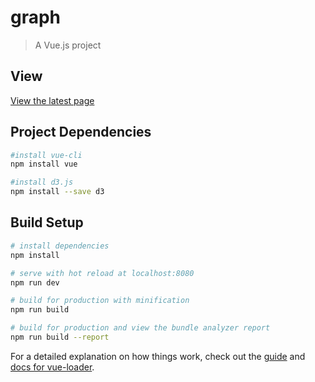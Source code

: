 # graph

> A Vue.js project

## View

[View the latest page](https://graph-ydd.netlify.app/)

## Project Dependencies

```bash
#install vue-cli
npm install vue

#install d3.js
npm install --save d3
```

## Build Setup

``` bash
# install dependencies
npm install

# serve with hot reload at localhost:8080
npm run dev

# build for production with minification
npm run build

# build for production and view the bundle analyzer report
npm run build --report
```


For a detailed explanation on how things work, check out the [guide](http://vuejs-templates.github.io/webpack/) and [docs for vue-loader](http://vuejs.github.io/vue-loader).
